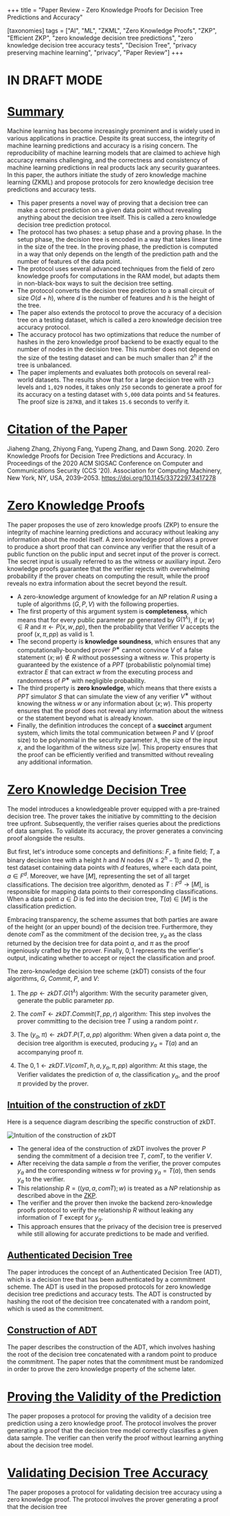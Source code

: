 +++
title = "Paper Review - Zero Knowledge Proofs for Decision Tree Predictions and Accuracy"

[taxonomies]
tags = ["AI", "ML", "ZKML", "Zero Knowledge Proofs", "ZKP", "Efficient ZKP",  "zero knowledge decision tree predictions", "zero knowledge decision tree accuracy tests", "Decision Tree", "privacy preserving machine learning", "privacy", "Paper Review"]
+++

# **IN DRAFT MODE**

# [Summary](#summary)
Machine learning has become increasingly prominent and is widely used in various applications in practice. Despite its great success, the integrity of machine learning predictions and accuracy is a rising concern. The reproducibility of machine learning models that are claimed to achieve high accuracy remains challenging, and the correctness and consistency of machine learning predictions in real products lack any security guarantees. In this paper, the authors initiate the study of zero knowledge machine learning (ZKML) and propose protocols for zero knowledge decision tree predictions and accuracy tests.


- This paper presents a novel way of proving that a decision tree can make a correct prediction on a given data point without revealing anything about the decision tree itself. This is called a zero knowledge decision tree prediction protocol.
- The protocol has two phases: a setup phase and a proving phase. In the setup phase, the decision tree is encoded in a way that takes linear time in the size of the tree. In the proving phase, the prediction is computed in a way that only depends on the length of the prediction path and the number of features of the data point.
- The protocol uses several advanced techniques from the field of zero knowledge proofs for computations in the RAM model, but adapts them in non-black-box ways to suit the decision tree setting.
- The protocol converts the decision tree prediction to a small circuit of size $O(d + h)$, where $d$ is the number of features and $h$ is the height of the tree.
- The paper also extends the protocol to prove the accuracy of a decision tree on a testing dataset, which is called a zero knowledge decision tree accuracy protocol.
- The accuracy protocol has two optimizations that reduce the number of hashes in the zero knowledge proof backend to be exactly equal to the number of nodes in the decision tree. This number does not depend on the size of the testing dataset and can be much smaller than $2^h$ if the tree is unbalanced.
- The paper implements and evaluates both protocols on several real-world datasets. The results show that for a large decision tree with `23` levels and `1,029` nodes, it takes only `250` seconds to generate a proof for its accuracy on a testing dataset with `5,000` data points and `54` features. The proof size is `287KB`, and it takes `15.6` seconds to verify it.


# [Citation of the Paper](#citation-of-the-paper)

Jiaheng Zhang, Zhiyong Fang, Yupeng Zhang, and Dawn Song. 2020. Zero Knowledge Proofs for Decision Tree Predictions and Accuracy. In Proceedings of the 2020 ACM SIGSAC Conference on Computer and Communications Security (CCS '20). Association for Computing Machinery, New York, NY, USA, 2039–2053. https://doi.org/10.1145/3372297.3417278


# [Zero Knowledge Proofs](#zero-knowledge-proofs)
The paper proposes the use of zero knowledge proofs (ZKP) to ensure the integrity of machine learning predictions and accuracy without leaking any information about the model itself. A zero knowledge proof allows a prover to produce a short proof that can convince any verifier that the result of a public function on the public input and secret input of the prover is correct. The secret input is usually referred to as the witness or auxiliary input. Zero knowledge proofs guarantee that the verifier rejects with overwhelming probability if the prover cheats on computing the result, while the proof reveals no extra information about the secret beyond the result.

- A zero-knowledge argument of knowledge for an $NP$ relation $R$ using a tuple of algorithms $(G, P, V)$ with the following properties.
- The first property of this argument system is **completeness**, which means that for every public parameter $pp$ generated by $G(1^λ)$, if $(x; w) ∈ R$ and $π ← P(x, w, pp)$, then the probability that Verifier $V$ accepts the proof $(x, π, pp)$ as valid is $1$.
- The second property is **knowledge soundness**, which ensures that any computationally-bounded prover $P^∗$ cannot convince $V$ of a false statement $(x; w) ∉ R$ without possessing a witness $w$. This property is guaranteed by the existence of a $PPT$ (probabilistic polynomial time) extractor $E$ that can extract $w$ from the executing process and randomness of $P^∗$ with negligible probability.
- The third property is **zero knowledge**, which means that there exists a $PPT$ simulator $S$ that can simulate the view of any verifier $V^∗$ without knowing the witness $w$ or any information about $(x; w)$. This property ensures that the proof does not reveal any information about the witness or the statement beyond what is already known.
- Finally, the definition introduces the concept of a **succinct** argument system, which limits the total communication between $P$ and $V$ (proof size) to be polynomial in the security parameter $λ$, the size of the input $x$, and the logarithm of the witness size $|w|$. This property ensures that the proof can be efficiently verified and transmitted without revealing any additional information.


# [Zero Knowledge Decision Tree](#zero-knowledge-decision-tree) 

The model introduces a knowledgeable prover equipped with a pre-trained decision tree. The prover takes the initiative by committing to the decision tree upfront. Subsequently, the verifier raises queries about the predictions of data samples. To validate its accuracy, the prover generates a convincing proof alongside the results.

But first, let's introduce some concepts and definitions: $F$, a finite field; $T$, a binary decision tree with a height $h$ and $N$ nodes $(N ≤ 2^h −1)$; and $D$, the test dataset containing data points with $d$ features, where each data point, $a ∈ F^d$. Moreover, we have $[M]$, representing the set of all target classifications. The decision tree algorithm, denoted as $T : F^d → [M]$, is responsible for mapping data points to their corresponding classifications. When a data point $a ∈ D$ is fed into the decision tree, $T(a) ∈ [M]$ is the classification prediction.

Embracing transparency, the scheme assumes that both parties are aware of the height (or an upper bound) of the decision tree. Furthermore, they denote $comT$ as the commitment of the decision tree, $y_a$ as the class returned by the decision tree for data point $a$, and $π$ as the proof ingeniously crafted by the prover. Finally, ${0, 1}$ represents the verifier's output, indicating whether to accept or reject the classification and proof.

The zero-knowledge decision tree scheme (zkDT) consists of the four algorithms, $G$, $Commit$, $P$, and $V$:

1. The $pp ← zkDT.G(1^λ)$ algorithm: With the security parameter given, generate the public parameter $pp$. 

2. The $comT ← zkDT.Commit(T , pp, r)$ algorithm: This step involves the prover committing to the decision tree $T$ using a random point $r$. 

3. The $(y_a, π ) ← zkDT.P(T , a, pp)$ algorithm: When given a data point $a$, the decision tree algorithm is executed, producing $y_a = T(a)$ and an accompanying proof $π$.

4. The ${0, 1} ← zkDT.V(comT , h, a, y_a, π , pp)$ algorithm: At this stage, the Verifier validates the prediction of $a$, the classification $y_a$, and the proof $π$ provided by the prover.


## [Intuition of the construction of zkDT](#intuition-of-the-construction-of-zkdt)

Here is a sequence diagram describing the specific construction of zkDT.

![Intuition of the construction of zkDT](https://raw.githubusercontent.com/thogiti/thogiti.github.io/master/content/images/20230724/zkDT-sequence-diagram.png)


- The general idea of the construction of zkDT involves the prover $P$ sending the commitment of a decision tree $T$, $comT$, to the verifier $V$.
- After receiving the data sample $a$ from the verifier, the prover computes $y_a$ and the corresponding witness $w$ for proving $y_a = T(a)$, then sends $y_a$ to the verifier.
- This relationship $R = ((ya, a, comT); w)$ is treated as a $NP$ relationship as described above in the [ZKP](#zero-knowledge-proofs).
- The verifier and the prover then invoke the backend zero-knowledge proofs protocol to verify the relationship $R$ without leaking any information of $T$ except for $y_a$.
- This approach ensures that the privacy of the decision tree is preserved while still allowing for accurate predictions to be made and verified.


## [Authenticated Decision Tree](#authenticated-decision-tree) 
The paper introduces the concept of an Authenticated Decision Tree (ADT), which is a decision tree that has been authenticated by a commitment scheme. The ADT is used in the proposed protocols for zero knowledge decision tree predictions and accuracy tests. The ADT is constructed by hashing the root of the decision tree concatenated with a random point, which is used as the commitment.

## [Construction of ADT](#construction-of-adt)
The paper describes the construction of the ADT, which involves hashing the root of the decision tree concatenated with a random point to produce the commitment. The paper notes that the commitment must be randomized in order to prove the zero knowledge property of the scheme later.

# [Proving the Validity of the Prediction](#proving-the-validity-of-the-prediction)
The paper proposes a protocol for proving the validity of a decision tree prediction using a zero knowledge proof. The protocol involves the prover generating a proof that the decision tree model correctly classifies a given data sample. The verifier can then verify the proof without learning anything about the decision tree model.

# [Validating Decision Tree Accuracy](#validating-decision-tree-accuracy)
The paper proposes a protocol for validating decision tree accuracy using a zero knowledge proof. The protocol involves the prover generating a proof that the decision tree
